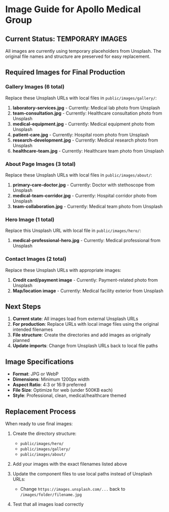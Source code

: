 # Image Guide for Apollo Medical Group

## Current Status: TEMPORARY IMAGES

All images are currently using temporary placeholders from Unsplash. The original file names and structure are preserved for easy replacement.

## Required Images for Final Production

### Gallery Images (6 total)

Replace these Unsplash URLs with local files in `public/images/gallery/`:

1. **laboratory-services.jpg** - Currently: Medical lab photo from Unsplash
2. **team-consultation.jpg** - Currently: Healthcare consultation photo from Unsplash
3. **medical-equipment.jpg** - Currently: Medical equipment photo from Unsplash
4. **patient-care.jpg** - Currently: Hospital room photo from Unsplash
5. **research-development.jpg** - Currently: Medical research photo from Unsplash
6. **healthcare-team.jpg** - Currently: Healthcare team photo from Unsplash

### About Page Images (3 total)

Replace these Unsplash URLs with local files in `public/images/about/`:

1. **primary-care-doctor.jpg** - Currently: Doctor with stethoscope from Unsplash
2. **medical-team-corridor.jpg** - Currently: Hospital corridor photo from Unsplash
3. **team-collaboration.jpg** - Currently: Medical team photo from Unsplash

### Hero Image (1 total)

Replace this Unsplash URL with local file in `public/images/hero/`:

1. **medical-professional-hero.jpg** - Currently: Medical professional from Unsplash

### Contact Images (2 total)

Replace these Unsplash URLs with appropriate images:

1. **Credit card/payment image** - Currently: Payment-related photo from Unsplash
2. **Map/location image** - Currently: Medical facility exterior from Unsplash

## Next Steps

1. **Current state**: All images load from external Unsplash URLs
2. **For production**: Replace URLs with local image files using the original intended filenames
3. **File structure**: Create the directories and add images as originally planned
4. **Update imports**: Change from Unsplash URLs back to local file paths

## Image Specifications

- **Format**: JPG or WebP
- **Dimensions**: Minimum 1200px width
- **Aspect Ratio**: 4:3 or 16:9 preferred
- **File Size**: Optimize for web (under 500KB each)
- **Style**: Professional, clean, medical/healthcare themed

## Replacement Process

When ready to use final images:

1. Create the directory structure:

   - `public/images/hero/`
   - `public/images/gallery/`
   - `public/images/about/`

2. Add your images with the exact filenames listed above

3. Update the component files to use local paths instead of Unsplash URLs:

   - Change `https://images.unsplash.com/...` back to `/images/folder/filename.jpg`

4. Test that all images load correctly
